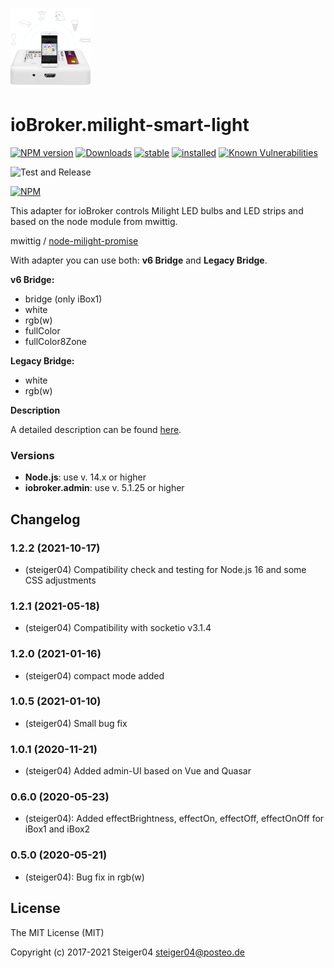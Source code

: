 ![milight-smart-light Logo](admin/milight-smart-light.png)

# ioBroker.milight-smart-light

[![NPM version](http://img.shields.io/npm/v/iobroker.milight-smart-light.svg)](https://www.npmjs.com/package/milight-smart-light)
[![Downloads](https://img.shields.io/npm/dm/iobroker.milight-smart-light.svg)](https://www.npmjs.com/package/iobroker.milight-smart-light)
[![stable](http://iobroker.live/badges/milight-smart-light-stable.svg)](http://iobroker.live/badges/milight-smart-light-stable.svg)
[![installed](http://iobroker.live/badges/milight-smart-light-installed.svg)](http://iobroker.live/badges/milight-smart-light-installed.svg)
[![Known Vulnerabilities](https://snyk.io/test/github/steiger04/ioBroker.milight-smart-light/badge.svg)](https://snyk.io/test/github/steiger04/ioBroker.milight-smart-light)

![Test and Release](https://github.com/steiger04/ioBroker.milight-smart-light/workflows/Test%20and%20Release/badge.svg)

[![NPM](https://nodei.co/npm/iobroker.milight-smart-light.png?downloads=true)](https://nodei.co/npm/iobroker.milight-smart-light/)

This adapter for ioBroker controls Milight LED bulbs and LED strips and
based on the node module from mwittig.

mwittig / [node-milight-promise](https://github.com/mwittig/node-milight-promise)

With adapter you can use both: **v6 Bridge** and **Legacy Bridge**.

**v6 Bridge:**
- bridge (only iBox1)
- white
- rgb(w)
- fullColor
- fullColor8Zone

**Legacy Bridge:**
- white
- rgb(w)

**Description**

A detailed description can be found [here](https://steiger04.github.io/milight-smart-light-doku/).

### Versions
- **Node.js**: use v. 14.x or higher
- **iobroker.admin**: use v. 5.1.25 or higher


## Changelog
### 1.2.2 (2021-10-17)
- (steiger04) Compatibility check and testing for Node.js 16 and some CSS adjustments
### 1.2.1 (2021-05-18)
- (steiger04) Compatibility with socketio v3.1.4 
### 1.2.0 (2021-01-16)
- (steiger04) compact mode added
### 1.0.5 (2021-01-10)
- (steiger04) Small bug fix
### 1.0.1 (2020-11-21)
- (steiger04) Added admin-UI based on Vue and Quasar
### 0.6.0 (2020-05-23)
- (steiger04): Added effectBrightness, effectOn, effectOff, effectOnOff for iBox1 and iBox2
### 0.5.0 (2020-05-21)
- (steiger04): Bug fix in rgb(w)

## License
The MIT License (MIT)

Copyright (c) 2017-2021 Steiger04 <steiger04@posteo.de>
